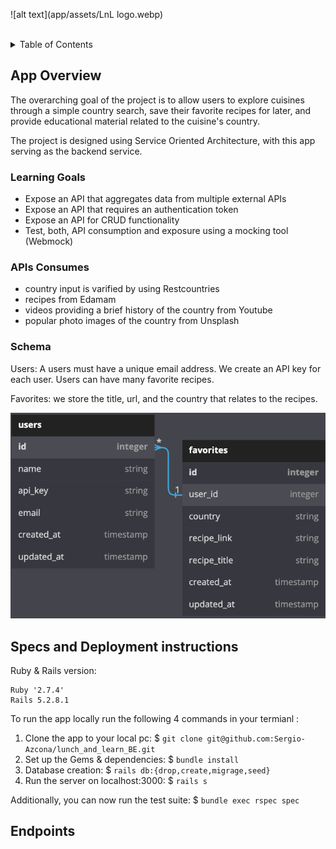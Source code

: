 ![alt text](app/assets/LnL logo.webp)

<br>
<details>
  <summary>Table of Contents</summary>
  <ul list-style-position="inside">
    <li>
      <a href="#app-overview">App Overview</a>
      <ul>
        <li><a href="#learning-goals">Learning Goals</a></li>
        <li><a href="#apis-consumed">APIs Consumed</a></li>
        <li><a href="#schema">Schema</a></li>
      </ul>
    </li>
    <li>
      <a href="#specs-and-deployment-instructions">Specs and Deployment instructions</a>
      <ul>
        <li><a href="#prerequisites">Prerequisites</a></li>
        <li><a href="#installation">Installation</a></li>
      </ul>
    </li>
    <li>
      <a href="#usage">Usage</a>
      <ul>
        <li><a href="#endpoints">Endpoints</a></li>
      </ul>
    </li>
  </ul>
</details>

<!-- APP OVERVIEW -->
## App Overview
The overarching goal of the project is to allow users to explore cuisines through a simple country search, save their favorite recipes for later, and provide educational material related to the cuisine's country. 

The project is designed using Service Oriented Architecture, with this app serving as the backend service.

### Learning Goals
<ul>
  <li>Expose an API that aggregates data from multiple external APIs</li>
  <li>Expose an API that requires an authentication token</li>
  <li>Expose an API for CRUD functionality</li>
  <li>Test, both, API consumption and exposure using a mocking tool (Webmock)</li>
</ul>

### APIs Consumes
<ul>
  <li>country input is varified by using Restcountries</li>
  <li>recipes from Edamam</li>
  <li>videos providing a brief history of the country from Youtube</li>
  <li>popular photo images of the country from Unsplash</li>
</ul>

### Schema
Users: A users must have a unique email address. We create an API key for each user. Users can have many favorite recipes. 

Favorites: we store the title, url, and the country that relates to the recipes.  

![alt text](app/assets/Readme_Lunch_N_Learn_Schema.png)

<!-- SPECS AND DEPLOYMENT INSTRUCTIONS -->
## Specs and Deployment instructions
Ruby & Rails version:
  ```
  Ruby '2.7.4'
  Rails 5.2.8.1
  ```

To run the app locally run the following 4 commands in your termianl :
1. Clone the app to your local pc: $ ```git clone git@github.com:Sergio-Azcona/lunch_and_learn_BE.git```
2. Set up the Gems & dependencies:  $ ```bundle install```
3. Database creation: $ ```rails db:{drop,create,migrage,seed}```
4. Run the server on localhost:3000: $ ```rails s```

Additionally, you can now run the test suite: $ ```bundle exec rspec spec```

## Endpoints

